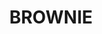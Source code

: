 ---
title: "BROWNIE"
subtitle:
ingredients:
  - title: 
    theingredients:
      - ingredient: "225γρ. αλεύρι μαλακό"
      - ingredient: "500γρ. σοκολάτα 80%"
      - ingredient: "500γρ. άχνη"
      - ingredient: "2γρ. αλάτι"
      - ingredient: "1 κλωνάρι βανίλια"
      - ingredient: "425γρ. βούτυρο"
      - ingredient: "220γρ. κρ. Γάλακτος"
      - ingredient: "325γρ. αυγά"
      - ingredient: "200γρ. καρύδι"
      - ingredient: "250γρ. πορτοκάλι κονφί"
preparation:
  - title: 
    method: "Χτυπάμε μαζί το βούτυρο, τη ζάχαρη και τα μπαχαρικά (αλάτι και βανίλια) σε μέτρια σταθερή ταχύτητα με φτερό (για να διασκορπιστούν ομοιόμορφα τα υλικά). Προσθέτω σταδιακά το αλεύρι και τα αυγά (για να μην μας «κόψει» το μείγμα λόγο της υγρασίας του αυγού και για καλύτερη ενσωμάτωση). Αφού ενσωματωθούν προσθέτουμε τη σοκολάτα που έχουμε λιώσει προηγουμένως και τελειώνουμε ρίχνοντας σιγά σιγά την κρέμα γάλακτος[^22]. Τέλος βάζουμε το μείγμα σε τσέρκι και ρίχνουμε από πάνω τα καρύδια. Ψήνουμε στους 180 &#176;&#67; για 20&#8242;"
footnotes:
  - footnote: "[^22]: Η κρέμα γάλακτος είναι το τελευταίο υλικό που βάζουμε στο brownie διότι προσδίδει την γαλακτώδη υφή στο μείγμα, κάνει δηλαδή το γαλάκτωμα. Σημειώνεται πως το καρύδι είναι ένα προαιρετικό συστατικό.θερμοκρασία."
---